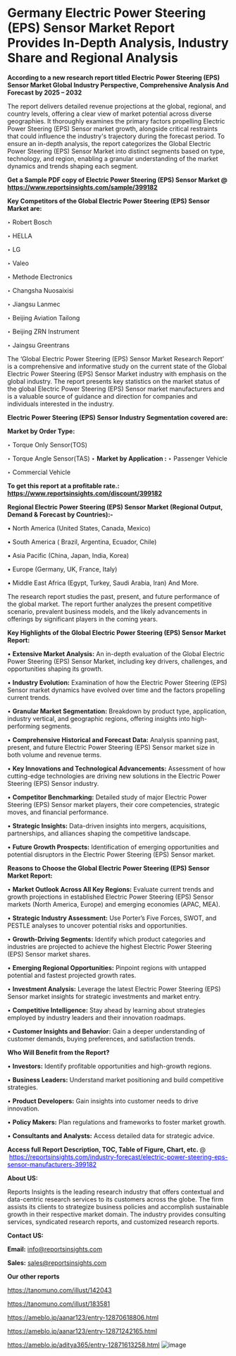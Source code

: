 # Germany Electric Power Steering (EPS) Sensor Market Report Provides In-Depth Analysis, Industry Share and Regional Analysis

<strong>According to a new research report titled Electric Power Steering (EPS) Sensor Market Global Industry Perspective, Comprehensive Analysis And Forecast by 2025 – 2032</strong>

The report delivers detailed revenue projections at the global, regional, and country levels, offering a clear view of market potential across diverse geographies. It thoroughly examines the primary factors propelling Electric Power Steering (EPS) Sensor market growth, alongside critical restraints that could influence the industry's trajectory during the forecast period. To ensure an in-depth analysis, the report categorizes the Global Electric Power Steering (EPS) Sensor Market into distinct segments based on type, technology, and region, enabling a granular understanding of the market dynamics and trends shaping each segment.

<strong>Get a Sample PDF copy of Electric Power Steering (EPS) Sensor Market </strong><strong>@<a href=https://www.reportsinsights.com/sample/399182 style=color:#0000ff;> https://www.reportsinsights.com/sample/399182</a></strong></font>

<strong>Key Competitors of the Global Electric Power Steering (EPS) Sensor Market are:</strong>

‣ Robert Bosch

‣ HELLA

‣ LG

‣ Valeo

‣ Methode Electronics

‣ Changsha Nuosaixisi

‣ Jiangsu Lanmec

‣ Beijing Aviation Tailong

‣ Beijing ZRN Instrument

‣ Jaingsu Greentrans

The ‘Global Electric Power Steering (EPS) Sensor Market Research Report’ is a comprehensive and informative study on the current state of the Global Electric Power Steering (EPS) Sensor Market industry with emphasis on the global industry. The report presents key statistics on the market status of the global Electric Power Steering (EPS) Sensor market manufacturers and is a valuable source of guidance and direction for companies and individuals interested in the industry.

<strong>Electric Power Steering (EPS) Sensor Industry Segmentation covered are:</strong>

<strong>Market by Order Type: </strong>

‣ Torque Only Sensor(TOS)

‣ Torque Angle Sensor(TAS)
‣ 
<strong>Market by Application :</strong>
‣ Passenger Vehicle

‣ Commercial Vehicle

<strong>To get this report at a profitable rate.: <a href=https://www.reportsinsights.com/discount/399182 style=color:#0000ff;>https://www.reportsinsights.com/discount/399182</a></strong></font>

<strong>Regional Electric Power Steering (EPS) Sensor Market (Regional Output, Demand &amp; Forecast by Countries):-</strong>

• North America (United States, Canada, Mexico)

• South America ( Brazil, Argentina, Ecuador, Chile)

• Asia Pacific (China, Japan, India, Korea)

• Europe (Germany, UK, France, Italy)

• Middle East Africa (Egypt, Turkey, Saudi Arabia, Iran) And More.

The research report studies the past, present, and future performance of the global market. The report further analyzes the present competitive scenario, prevalent business models, and the likely advancements in offerings by significant players in the coming years.

<strong>Key Highlights of the Global Electric Power Steering (EPS) Sensor Market Report:</strong>

• <strong>Extensive Market Analysis:</strong> An in-depth evaluation of the Global Electric Power Steering (EPS) Sensor Market, including key drivers, challenges, and opportunities shaping its growth.

• <strong>Industry Evolution:</strong> Examination of how the Electric Power Steering (EPS) Sensor market dynamics have evolved over time and the factors propelling current trends.

• <strong>Granular Market Segmentation:</strong> Breakdown by product type, application, industry vertical, and geographic regions, offering insights into high-performing segments.

• <strong>Comprehensive Historical and Forecast Data:</strong> Analysis spanning past, present, and future Electric Power Steering (EPS) Sensor market size in both volume and revenue terms.

• <strong>Key Innovations and Technological Advancements:</strong> Assessment of how cutting-edge technologies are driving new solutions in the Electric Power Steering (EPS) Sensor industry.

• <strong>Competitor Benchmarking:</strong> Detailed study of major Electric Power Steering (EPS) Sensor market players, their core competencies, strategic moves, and financial performance.

• <strong>Strategic Insights:</strong> Data-driven insights into mergers, acquisitions, partnerships, and alliances shaping the competitive landscape.

• <strong>Future Growth Prospects:</strong> Identification of emerging opportunities and potential disruptors in the Electric Power Steering (EPS) Sensor market.

<strong>Reasons to Choose the Global Electric Power Steering (EPS) Sensor Market Report:</strong>

• <strong>Market Outlook Across All Key Regions:</strong> Evaluate current trends and growth projections in established Electric Power Steering (EPS) Sensor markets (North America, Europe) and emerging economies (APAC, MEA).

• <strong>Strategic Industry Assessment:</strong> Use Porter’s Five Forces, SWOT, and PESTLE analyses to uncover potential risks and opportunities.

• <strong>Growth-Driving Segments:</strong> Identify which product categories and industries are projected to achieve the highest Electric Power Steering (EPS) Sensor market shares.

• <strong>Emerging Regional Opportunities:</strong> Pinpoint regions with untapped potential and fastest projected growth rates.

• <strong>Investment Analysis:</strong> Leverage the latest Electric Power Steering (EPS) Sensor market insights for strategic investments and market entry.

• <strong>Competitive Intelligence:</strong> Stay ahead by learning about strategies employed by industry leaders and their innovation roadmaps.

• <strong>Customer Insights and Behavior:</strong> Gain a deeper understanding of customer demands, buying preferences, and satisfaction trends.

<strong>Who Will Benefit from the Report?</strong>

• <strong>Investors:</strong> Identify profitable opportunities and high-growth regions.

• <strong>Business Leaders:</strong> Understand market positioning and build competitive strategies.

• <strong>Product Developers:</strong> Gain insights into customer needs to drive innovation.

• <strong>Policy Makers:</strong> Plan regulations and frameworks to foster market growth.

• <strong>Consultants and Analysts:</strong> Access detailed data for strategic advice.
</ul>
<strong>Access full Report Description, TOC, Table of Figure, Chart, etc. </strong>@  <a href=https://reportsinsights.com/industry-forecast/electric-power-steering-eps-sensor-manufacturers-399182 style=color:#0000ff;>https://reportsinsights.com/industry-forecast/electric-power-steering-eps-sensor-manufacturers-399182</a></font>

<strong><strong>About US</strong>:</strong>

Reports Insights is the leading research industry that offers contextual and data-centric research services to its customers across the globe. The firm assists its clients to strategize business policies and accomplish sustainable growth in their respective market domain. The industry provides consulting services, syndicated research reports, and customized research reports.

<strong>Contact US:</strong>

<p class=""""><b>Email:</b> <a href=mailto:info@reportsinsights.com>info@reportsinsights.com</a></p>
<p class=""""><b>Sales:</b> <a href=mailto:sales@reportsinsights.com>sales@reportsinsights.com</a></p>

<strong>Our other reports</strong>

<a href=https://tanomuno.com/illust/142043>https://tanomuno.com/illust/142043</a>

<a href=https://tanomuno.com/illust/183581>https://tanomuno.com/illust/183581</a>

<a href=https://ameblo.jp/aanar123/entry-12870618806.html>https://ameblo.jp/aanar123/entry-12870618806.html</a>

<a href=https://ameblo.jp/aanar123/entry-12871242165.html>https://ameblo.jp/aanar123/entry-12871242165.html</a>

<a href=https://ameblo.jp/aditya365/entry-12871613258.html>https://ameblo.jp/aditya365/entry-12871613258.html</a>
![image](https://github.com/user-attachments/assets/1bae1506-8dc0-4112-a05b-0361dc22552b)
